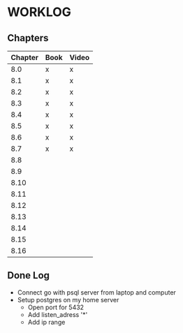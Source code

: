 # WORKLOG

## Chapters

| Chapter | Book | Video |
|---------|------|-------|
| 8.0     | x    | x     |
| 8.1     | x    | x     |
| 8.2     | x    | x     |
| 8.3     | x    | x     |
| 8.4     | x    | x     |
| 8.5     | x    | x     |
| 8.6     | x    | x     |
| 8.7     | x    | x  |
| 8.8     |      |       |
| 8.9     |      |       |
| 8.10    |      |       |
| 8.11    |      |       |
| 8.12    |      |       |
| 8.13    |      |       |
| 8.14    |      |       |
| 8.15    |      |       |
| 8.16    |      |       |

## Done Log

* Connect go with psql server from laptop and computer
* Setup postgres on my home server
    * Open port for 5432
    * Add listen_adress '*'
    * Add ip range
